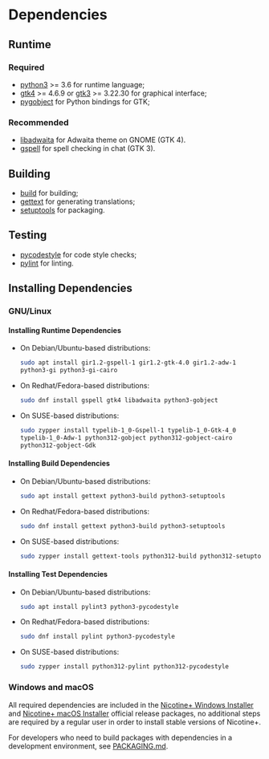 # Dependencies

## Runtime

### Required

 - [python3](https://www.python.org/) >= 3.6
      for runtime language;
 - [gtk4](https://gtk.org/) >= 4.6.9 or [gtk3](https://gtk.org/) >= 3.22.30
      for graphical interface;
 - [pygobject](https://pygobject.gnome.org/)
      for Python bindings for GTK;

### Recommended

 - [libadwaita](https://gitlab.gnome.org/GNOME/libadwaita)
      for Adwaita theme on GNOME (GTK 4).
 - [gspell](https://gitlab.gnome.org/GNOME/gspell)
      for spell checking in chat (GTK 3).

## Building

 - [build](https://build.pypa.io/)
      for building;
 - [gettext](https://www.gnu.org/software/gettext/)
      for generating translations;
 - [setuptools](https://setuptools.pypa.io/)
      for packaging.

## Testing

 - [pycodestyle](https://pycodestyle.pycqa.org/)
      for code style checks;
 - [pylint](https://pylint.readthedocs.io/)
      for linting.


## Installing Dependencies

### GNU/Linux

#### Installing Runtime Dependencies

 - On Debian/Ubuntu-based distributions:

   ```sh
   sudo apt install gir1.2-gspell-1 gir1.2-gtk-4.0 gir1.2-adw-1
   python3-gi python3-gi-cairo
   ```

 - On Redhat/Fedora-based distributions:

   ```sh
   sudo dnf install gspell gtk4 libadwaita python3-gobject
   ```

 - On SUSE-based distributions:

   ```sh
   sudo zypper install typelib-1_0-Gspell-1 typelib-1_0-Gtk-4_0
   typelib-1_0-Adw-1 python312-gobject python312-gobject-cairo
   python312-gobject-Gdk
   ```

#### Installing Build Dependencies

 - On Debian/Ubuntu-based distributions:

   ```sh
   sudo apt install gettext python3-build python3-setuptools
   ```

 - On Redhat/Fedora-based distributions:

   ```sh
   sudo dnf install gettext python3-build python3-setuptools
   ```

 - On SUSE-based distributions:

   ```sh
   sudo zypper install gettext-tools python312-build python312-setuptools
   ```

#### Installing Test Dependencies

 - On Debian/Ubuntu-based distributions:

   ```sh
   sudo apt install pylint3 python3-pycodestyle
   ```

 - On Redhat/Fedora-based distributions:

   ```sh
   sudo dnf install pylint python3-pycodestyle
   ```

 - On SUSE-based distributions:

   ```sh
   sudo zypper install python312-pylint python312-pycodestyle
   ```

### Windows and macOS

All required dependencies are included in the [Nicotine+ Windows Installer](DOWNLOADS.md#windows)
and [Nicotine+ macOS Installer](DOWNLOADS.md#macos) official release packages,
no additional steps are required by a regular user in order to install stable
versions of Nicotine+.

For developers who need to build packages with dependencies in a development
environment, see [PACKAGING.md](PACKAGING.md).
